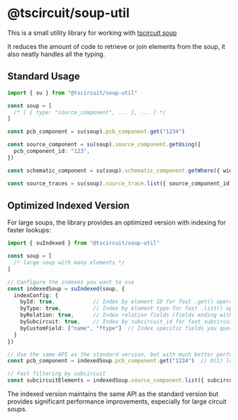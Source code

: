 # @tscircuit/soup-util

This is a small utility library for working with [tscircuit soup](https://docs.tscircuit.com/api-reference/advanced/soup)

It reduces the amount of code to retrieve or join elements from the soup, it also
neatly handles all the typing.

## Standard Usage

```ts
import { su } from "@tscircuit/soup-util"

const soup = [
  /* [ { type: "source_component", ... }, ... ] */
]

const pcb_component = su(soup).pcb_component.get("1234")

const source_component = su(soup).source_component.getUsing({
  pcb_component_id: "123",
})

const schematic_component = su(soup).schematic_component.getWhere({ width: 1 })

const source_traces = su(soup).source_trace.list({ source_component_id: "123" })
```

## Optimized Indexed Version

For large soups, the library provides an optimized version with indexing for faster lookups:

```ts
import { suIndexed } from "@tscircuit/soup-util"

const soup = [
  /* large soup with many elements */
]

// Configure the indexes you want to use
const indexedSoup = suIndexed(soup, {
  indexConfig: {
    byId: true,            // Index by element ID for fast .get() operations
    byType: true,          // Index by element type for fast .list() operations 
    byRelation: true,      // Index relation fields (fields ending with _id)
    bySubcircuit: true,    // Index by subcircuit_id for fast subcircuit filtering
    byCustomField: ["name", "ftype"]  // Index specific fields you query often
  }
})

// Use the same API as the standard version, but with much better performance
const pcb_component = indexedSoup.pcb_component.get("1234")  // O(1) lookup

// Fast filtering by subcircuit
const subcircuitElements = indexedSoup.source_component.list({ subcircuit_id: "main" })
```

The indexed version maintains the same API as the standard version but provides significant performance improvements, especially for large circuit soups.
